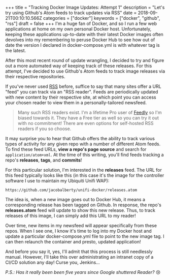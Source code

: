 +++
title = "Tracking Docker Image Updates: Attempt 1"
description = "Let's try using Github's Atom feeds to track updates via RSS"
date = 2018-09-21T00:10:10.566Z
categories = ["docker"]
keywords = ["docker", "github", "rss"]
draft = false
+++
I'm a huge fan of Docker, and so I run a few web applications at home on my own personal Docker host. Unfortunately, keeping these applications up-to-date with their latest Docker images often devolves into my remembering to peruse Docker Hub to see how out of date the version I declared in docker-compose.yml is with whatever tag is the latest.

After this most recent round of update wrangling, I decided to try and figure out a more automated way of keeping track of these releases. For this attempt, I've decided to use Github's Atom feeds to track image releases via their respective repositories.

If you've never used [RSS](https://en.wikipedia.org/wiki/RSS) before, suffice to say that many sites offer a URL "feed" you can track via an "RSS reader". Feeds are periodically updated with new content by their respective site, at which point you can access your chosen reader to view them in a personally-tailored newsfeed.

> Many such RSS readers exist. I'm a lifetime Pro user of [Feedly](https://feedly.com/) so I'm biased towards it. They have a Free tier as well so you can try it out with no commitment! There are even options for self-hosted RSS readers if you so choose.

It may surprise you to hear that Github offers the ability to track various types of activity for any given repo with a number of different Atom feeds. To find these feed URLs, **view a repo's page source** and search for `application/atom+xml`. At the time of this writing, you'll find feeds tracking a repo's **releases**, **tags**, and **commits**!

For this particular solution, I'm interested in the **releases** feed. The URL for this feed typically looks like this (in this case it's the image for the controller software I use to maintain my Ubiquiti Unifi WAP):

```
https://github.com/jacobalberty/unifi-docker/releases.atom
```

The idea is, when a new image goes out to Docker Hub, it means a corresponding release has been tagged on Github. In response, the repo's **releases.atom** feed will update to show this new release. Thus, to track releases of this image, I can simply add this URL to my reader!

Over time, new items in my newsfeed will appear specifically from these repos. When I see one, I know it's time to log into my Docker host and update a particular docker-compose.yml file to point to the new image tag. I can then relaunch the container and presto, updated application!

And before you say it, yes, I'll admit that this process is still needlessly manual. However, I'll take this over administrating an intranet copy of a CI/CD solution any day! Curse you, Jenkins...

_P.S.: Has it really been been five years since Google shuttered Reader?_ 😢
